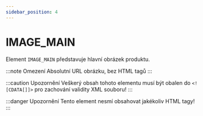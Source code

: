 ```yaml
---
sidebar_position: 4
---
```


# IMAGE_MAIN

Element `IMAGE_MAIN` představuje hlavní obrázek produktu. 

:::note Omezení
Absolutní URL obrázku, bez HTML tagů
:::

:::caution Upozornění
Veškerý obsah tohoto elementu musí být obalen do `<![CDATA[]]>` pro zachování validity XML souboru!
:::

:::danger Upozornění
Tento element nesmí obsahovat jakékoliv HTML tagy!
:::